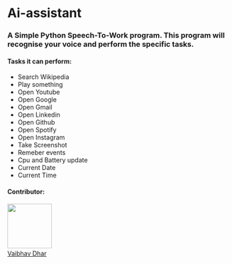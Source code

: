 # Ai-assistant
### A Simple Python Speech-To-Work program. This program will recognise your voice and perform the specific tasks.

#### Tasks it can perform:
- Search Wikipedia
- Play something
- Open Youtube
- Open Google
- Open Gmail
- Open Linkedin
- Open Github
- Open Spotify
- Open Instagram
- Take Screenshot
- Remeber events
- Cpu and Battery update
- Current Date
- Current Time

#### Contributor:
<img src="https://avatars.githubusercontent.com/u/73923750?v=4" height="100px" width="100px"><a href="https://github.com/Vaibhav-Dhar"><br>Vaibhav Dhar</a></img>
